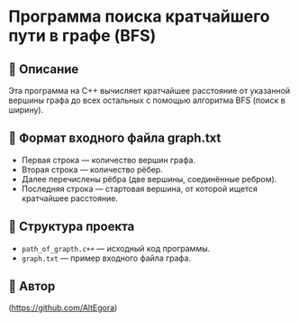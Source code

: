 # Программа поиска кратчайшего пути в графе (BFS)

## 📄 Описание
Эта программа на C++ вычисляет кратчайшее расстояние от указанной вершины графа до всех остальных с помощью алгоритма BFS (поиск в ширину). 


## 📁 Формат входного файла graph.txt
- Первая строка — количество вершин графа.
- Вторая строка — количество рёбер.
- Далее перечислены рёбра (две вершины, соединённые ребром).
- Последняя строка — стартовая вершина, от которой ищется кратчайшее расстояние.


## 📂 Структура проекта
- `path_of_grapth.c++` — исходный код программы.
- `graph.txt` — пример входного файла графа.

## 👤 Автор
(https://github.com/AltEgora)
